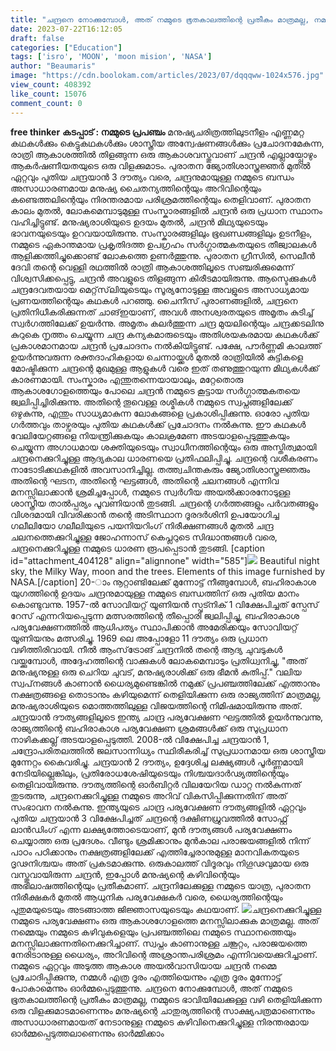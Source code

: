 ```yaml
---
title: "ചന്ദ്രനെ നോക്കുമ്പോൾ, അത് നമ്മുടെ ഭൂതകാലത്തിന്റെ പ്രതീകം മാത്രമല്ല, നമ്മുടെ ഭാവിയിലേക്കുള്ള വഴി തെളിയിക്കുന്ന ഒരു വിളക്കുമാടവുമാണ്"
date: 2023-07-22T16:12:05
draft: false
categories: ["Education"]
tags: ['isro', 'MOON', 'moon mision', 'NASA']
author: "Beaumaris"
image: "https://cdn.boolokam.com/articles/2023/07/dqqqww-1024x576.jpg"
view_count: 408392
like_count: 15076
comment_count: 0
---
```


**free thinker** **കടപ്പാട് : നമ്മുടെ പ്രപഞ്ചം** മനുഷ്യചരിത്രത്തിലുടനീളം എണ്ണമറ്റ കഥകൾക്കും കെട്ടുകഥകൾക്കും ശാസ്ത്രീയ അന്വേഷണങ്ങൾക്കും പ്രചോദനമേകുന്ന, രാത്രി ആകാശത്തിൽ തിളങ്ങുന്ന ഒരു ആകാശവസ്തുവാണ് ചന്ദ്രൻ എല്ലായ്പ്പോഴും ആകർഷണീയതയുടെ ഒരു വിളക്കുമാടം. പുരാതന ജ്യോതിശാസ്ത്രജ്ഞർ മുതൽ ഏറ്റവും പുതിയ ചന്ദ്രയാൻ 3 ദൗത്യം വരെ, ചന്ദ്രനുമായുള്ള നമ്മുടെ ബന്ധം അസാധാരണമായ മനുഷ്യ ചൈതന്യത്തിന്റെയും അറിവിന്റെയും കണ്ടെത്തലിന്റെയും നിരന്തരമായ പരിശ്രമത്തിന്റെയും തെളിവാണ്. പുരാതന കാലം മുതൽ, ലോകമെമ്പാടുമുള്ള സംസ്കാരങ്ങളിൽ ചന്ദ്രൻ ഒരു പ്രധാന സ്ഥാനം വഹിച്ചിട്ടുണ്ട്. മനുഷ്യരാശിയുടെ ഉദയം മുതൽ, ചന്ദ്രൻ മിഥ്യയുടെയും ഭാവനയുടെയും ഉറവയായിരുന്നു. സംസ്കാരങ്ങളിലും ഭൂഖണ്ഡങ്ങളിലും ഉടനീളം, നമ്മുടെ ഏകാന്തമായ പ്രകൃതിദത്ത ഉപഗ്രഹം സർഗ്ഗാത്മകതയുടെ തീജ്വാലകൾ ആളിക്കത്തിച്ചുക്കൊണ്ട് ലോകത്തെ ഉണർത്തുന്നു. [](https://cdn.boolokam.com/articles/2023/07/dqqqww.jpg)പുരാതന ഗ്രീസിൽ, സെലീൻ ദേവി തന്റെ വെള്ളി രഥത്തിൽ രാത്രി ആകാശത്തിലൂടെ സഞ്ചരിക്കുമെന്ന് വിശ്വസിക്കപ്പെട്ടു, ചന്ദ്രൻ അവളുടെ തിളങ്ങുന്ന കിരീടമായിരുന്നു. ആസ്ടെക്കുകൾ ചന്ദ്രദേവതയായ മെറ്റ്‌സ്‌ലിയുടെയും സൂര്യനോടുള്ള അവളുടെ അസാധ്യമായ പ്രണയത്തിന്റെയും കഥകൾ പറഞ്ഞു. ചൈനീസ് പുരാണങ്ങളിൽ, ചന്ദ്രനെ പ്രതിനിധീകരിക്കുന്നത് ചാങ്‌ഇയാണ്, അവൾ അനശ്വരതയുടെ അമൃതം കുടിച്ച് സ്വർഗത്തിലേക്ക് ഉയർന്നു. അമൃതം കലർത്തുന്ന ചന്ദ്ര മുയലിന്റെയും ചന്ദ്രക്കടലിനു കുറുകെ നൃത്തം ചെയ്യുന്ന ചന്ദ്ര കന്യകമാരുടെയും അതിശയകരമായ കഥകൾക്ക് പ്രകാശമാനമായ ചന്ദ്രൻ പ്രചോദനം നൽകിയിട്ടുണ്ട്. പക്ഷേ, പൗർണ്ണമി കാലത്ത് ഉയർന്നുവരുന്ന രക്തദാഹികളായ ചെന്നായ്ക്കൾ മുതൽ രാത്രിയിൽ കുട്ടികളെ മോഷ്ടിക്കുന്ന ചന്ദ്രന്റെ മുഖമുള്ള ആളുകൾ വരെ ഇത് തണുത്തുറയുന്ന മിഥ്യകൾക്ക് കാരണമായി. സംസ്കാരം എന്തുതന്നെയായാലും, മറ്റേതൊരു ആകാശഗോളത്തെയും പോലെ ചന്ദ്രൻ നമ്മുടെ കൂട്ടായ സർഗ്ഗാത്മകതയെ ജ്വലിപ്പിച്ചിരിക്കുന്നു. അതിന്റെ തൂവെള്ള രശ്മികൾ നമ്മുടെ സ്വപ്നങ്ങളിലേക്ക് ഒഴുകുന്നു, എന്തും സാധ്യമാകുന്ന ലോകങ്ങളെ പ്രകാശിപ്പിക്കുന്നു. ഓരോ പുതിയ ഗർത്തവും താഴ്വരയും പുതിയ കഥകൾക്ക് പ്രചോദനം നൽകുന്നു. ഈ കഥകൾ വേലിയേറ്റങ്ങളെ നിയന്ത്രിക്കുകയും കാലക്രമേണ അടയാളപ്പെടുത്തുകയും ചെയ്യുന്ന അഗാധമായ ശക്തിയുടെയും സ്വാധീനത്തിന്റെയും ഒരു അസ്തിത്വമായി ചന്ദ്രനെക്കുറിച്ചുള്ള ആദ്യകാല ധാരണയെ പ്രതിഫലിപ്പിച്ചു. ചന്ദ്രന്റെ വശീകരണം നാടോടിക്കഥകളിൽ അവസാനിച്ചില്ല. തത്ത്വചിന്തകരും ജ്യോതിശാസ്ത്രജ്ഞരും അതിന്റെ ഘടന, അതിന്റെ ഘട്ടങ്ങൾ, അതിന്റെ ചലനങ്ങൾ എന്നിവ മനസ്സിലാക്കാൻ ശ്രമിച്ചപ്പോൾ, നമ്മുടെ സ്വർഗീയ അയൽക്കാരനോടുള്ള ശാസ്ത്രീയ താൽപ്പര്യം പൂവണിയാൻ തുടങ്ങി. ചന്ദ്രന്റെ ഗർത്തങ്ങളും പർവതങ്ങളും വിശദമായി വിവരിക്കാൻ തന്റെ അടിസ്ഥാന ദൂരദർശിനി ഉപയോഗിച്ച ഗലീലിയോ ഗലീലിയുടെ പയനിയറിംഗ് നിരീക്ഷണങ്ങൾ മുതൽ ചന്ദ്ര ചലനത്തെക്കുറിച്ചുള്ള ജോഹന്നാസ് കെപ്ലറുടെ സിദ്ധാന്തങ്ങൾ വരെ, ചന്ദ്രനെക്കുറിച്ചുള്ള നമ്മുടെ ധാരണ രൂപപ്പെടാൻ തുടങ്ങി. [caption id="attachment_404128" align="alignnone" width="585"][![](https://cdn.boolokam.com/articles/2023/07/caas.jpg)](https://cdn.boolokam.com/articles/2023/07/caas.jpg) Beautiful night sky, the Milky Way, moon and the trees. Elements of this image furnished by NASA.[/caption] 20-ാം നൂറ്റാണ്ടിലേക്ക് മുന്നോട്ട് നീങ്ങുമ്പോൾ, ബഹിരാകാശ യുഗത്തിന്റെ ഉദയം ചന്ദ്രനുമായുള്ള നമ്മുടെ ബന്ധത്തിന് ഒരു പുതിയ മാനം കൊണ്ടുവന്നു. 1957-ൽ സോവിയറ്റ് യൂണിയൻ സ്പുട്നിക് 1 വിക്ഷേപിച്ചത് സ്പേസ് റേസ് എന്നറിയപ്പെടുന്ന മത്സരത്തിന്റെ തീപ്പൊരി ജ്വലിപ്പിച്ചു, ബഹിരാകാശ പര്യവേക്ഷണത്തിൽ ആധിപത്യം സ്ഥാപിക്കാൻ അമേരിക്കയും സോവിയറ്റ് യൂണിയനും മത്സരിച്ചു. 1969 ലെ അപ്പോളോ 11 ദൗത്യം ഒരു പ്രധാന വഴിത്തിരിവായി. നീൽ ആംസ്‌ട്രോങ് ചന്ദ്രനിൽ തന്റെ ആദ്യ ചുവടുകൾ വയ്ക്കുമ്പോൾ, അദ്ദേഹത്തിന്റെ വാക്കുകൾ ലോകമെമ്പാടും പ്രതിധ്വനിച്ചു, "അത് മനുഷ്യനുള്ള ഒരു ചെറിയ ചുവട്, മനുഷ്യരാശിക്ക് ഒരു ഭീമൻ കുതിപ്പ്." വലിയ സ്വപ്‌നങ്ങൾ കാണാൻ ധൈര്യമുണ്ടെങ്കിൽ നമുക്ക് പ്രപഞ്ചത്തിലേക്ക് എത്താനും നക്ഷത്രങ്ങളെ തൊടാനും കഴിയുമെന്ന് തെളിയിക്കുന്ന ഒരു രാജ്യത്തിന് മാത്രമല്ല, മനുഷ്യരാശിയുടെ മൊത്തത്തിലുള്ള വിജയത്തിന്റെ നിമിഷമായിരുന്നു അത്. ചന്ദ്രയാൻ ദൗത്യങ്ങളിലൂടെ ഇന്ത്യ ചാന്ദ്ര പര്യവേക്ഷണ ഘട്ടത്തിൽ ഉയർന്നുവന്നു, രാജ്യത്തിന്റെ ബഹിരാകാശ പര്യവേക്ഷണ ശ്രമങ്ങൾക്ക് ഒരു സുപ്രധാന നാഴികക്കല്ല് അടയാളപ്പെടുത്തി. 2008-ൽ വിക്ഷേപിച്ച ചന്ദ്രയാൻ 1, ചന്ദ്രോപരിതലത്തിൽ ജലസാന്നിധ്യം സ്ഥിരീകരിച്ച് സുപ്രധാനമായ ഒരു ശാസ്ത്രീയ മുന്നേറ്റം കൈവരിച്ചു. ചന്ദ്രയാൻ 2 ദൗത്യം, ഉദ്ദേശിച്ച ലക്ഷ്യങ്ങൾ പൂർണ്ണമായി നേടിയില്ലെങ്കിലും, പ്രതിരോധശേഷിയുടെയും നിശ്ചയദാർഢ്യത്തിന്റെയും തെളിവായിരുന്നു. ദൗത്യത്തിന്റെ ഓർബിറ്റർ വിലയേറിയ ഡാറ്റ നൽകുന്നത് തുടരുന്നു, ചന്ദ്രനെക്കുറിച്ചുള്ള നമ്മുടെ അറിവ് വികസിപ്പിക്കുന്നതിന് അത് സംഭാവന നൽകുന്നു. ഇന്ത്യയുടെ ചാന്ദ്ര പര്യവേക്ഷണ ദൗത്യങ്ങളിൽ ഏറ്റവും പുതിയ ചന്ദ്രയാൻ 3 വിക്ഷേപിച്ചത് ചന്ദ്രന്റെ ദക്ഷിണധ്രുവത്തിൽ സോഫ്റ്റ് ലാൻഡിംഗ് എന്ന ലക്ഷ്യത്തോടെയാണ്, മുൻ ദൗത്യങ്ങൾ പര്യവേക്ഷണം ചെയ്യാത്ത ഒരു പ്രദേശം. വീണ്ടും ശ്രമിക്കാനും മുൻകാല പരാജയങ്ങളിൽ നിന്ന് പാഠം പഠിക്കാനും നക്ഷത്രങ്ങളിലേക്ക് എത്തിച്ചേരാനുമുള്ള മാനവികതയുടെ ദൃഢനിശ്ചയം അത് പ്രകടമാക്കുന്നു. ഒരുകാലത്ത് വിദൂരവും നിഗൂഢവുമായ ഒരു വസ്തുവായിരുന്ന ചന്ദ്രൻ, ഇപ്പോൾ മനുഷ്യന്റെ കഴിവിന്റെയും അഭിലാഷത്തിന്റെയും പ്രതീകമാണ്. ചന്ദ്രനിലേക്കുള്ള നമ്മുടെ യാത്ര, പുരാതന നിരീക്ഷകർ മുതൽ ആധുനിക പര്യവേക്ഷകർ വരെ, ധൈര്യത്തിന്റെയും പുതുമയുടെയും അടങ്ങാത്ത ജിജ്ഞാസയുടെയും കഥയാണ്. [![](https://cdn.boolokam.com/articles/2023/07/axcccc.jpg)](https://cdn.boolokam.com/articles/2023/07/axcccc.jpg)ചന്ദ്രനെക്കുറിച്ചുള്ള നമ്മുടെ പര്യവേക്ഷണം ഒരു ആകാശഗോളത്തെ മനസ്സിലാക്കുക മാത്രമല്ല. അത് നമ്മെയും നമ്മുടെ കഴിവുകളെയും പ്രപഞ്ചത്തിലെ നമ്മുടെ സ്ഥാനത്തെയും മനസ്സിലാക്കുന്നതിനെക്കുറിച്ചാണ്. സ്വപ്നം കാണാനുള്ള ചങ്കൂറ്റം, പരാജയത്തെ നേരിടാനുള്ള ധൈര്യം, അറിവിന്റെ അശ്രാന്തപരിശ്രമം എന്നിവയെക്കുറിച്ചാണ്. നമ്മുടെ ഏറ്റവും അടുത്ത ആകാശ അയൽവാസിയായ ചന്ദ്രൻ നമ്മെ പ്രചോദിപ്പിക്കുന്നു, നമ്മൾ എത്ര ദൂരം എത്തിയെന്നും എത്ര ദൂരം മുന്നോട്ട് പോകാമെന്നും ഓർമ്മപ്പെടുത്തുന്നു. ചന്ദ്രനെ നോക്കുമ്പോൾ, അത് നമ്മുടെ ഭൂതകാലത്തിന്റെ പ്രതീകം മാത്രമല്ല, നമ്മുടെ ഭാവിയിലേക്കുള്ള വഴി തെളിയിക്കുന്ന ഒരു വിളക്കുമാടമാണെന്നും മനുഷ്യന്റെ ചാതുര്യത്തിന്റെ സാക്ഷ്യപത്രമാണെന്നും അസാധാരണമായത് നേടാനുള്ള നമ്മുടെ കഴിവിനെക്കുറിച്ചുള്ള നിരന്തരമായ ഓർമ്മപ്പെടുത്തലാണെന്നും ഓർമ്മിക്കാം
